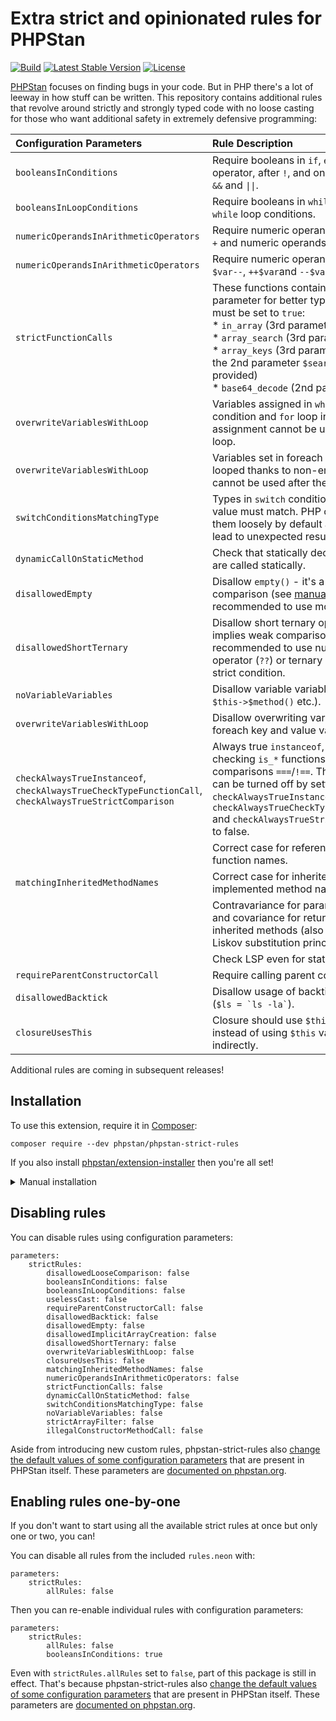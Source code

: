 # Extra strict and opinionated rules for PHPStan

[![Build](https://github.com/phpstan/phpstan-strict-rules/workflows/Build/badge.svg)](https://github.com/phpstan/phpstan-strict-rules/actions)
[![Latest Stable Version](https://poser.pugx.org/phpstan/phpstan-strict-rules/v/stable)](https://packagist.org/packages/phpstan/phpstan-strict-rules)
[![License](https://poser.pugx.org/phpstan/phpstan-strict-rules/license)](https://packagist.org/packages/phpstan/phpstan-strict-rules)

[PHPStan](https://phpstan.org/) focuses on finding bugs in your code. But in PHP there's a lot of leeway in how stuff can be written. This repository contains additional rules that revolve around strictly and strongly typed code with no loose casting for those who want additional safety in extremely defensive programming:

| Configuration Parameters               | Rule Description                                                                                        |
|:---------------------------------------|:--------------------------------------------------------------------------------------------------------|
| `booleansInConditions`                 | Require booleans in `if`, `elseif`, ternary operator, after `!`, and on both sides of `&&` and `\|\|`.  |
| `booleansInLoopConditions`             | Require booleans in `while` and `do while` loop conditions.                                             |
| `numericOperandsInArithmeticOperators` | Require numeric operands or arrays in `+` and numeric operands in `-`/`*`/`/`/`**`/`%`.                 |
| `numericOperandsInArithmeticOperators` | Require numeric operand in `$var++`, `$var--`, `++$var`and `--$var`.                                    |
| `strictFunctionCalls`                  | These functions contain a `$strict` parameter for better type safety, it must be set to `true`:<br>* `in_array` (3rd parameter)<br>* `array_search` (3rd parameter)<br>* `array_keys` (3rd parameter; only if the 2nd parameter `$search_value` is provided)<br>* `base64_decode` (2nd parameter). |
| `overwriteVariablesWithLoop`           | Variables assigned in `while` loop condition and `for` loop initial assignment cannot be used after the loop.  |
| `overwriteVariablesWithLoop`           | Variables set in foreach that's always looped thanks to non-empty arrays cannot be used after the loop. |
| `switchConditionsMatchingType`         | Types in `switch` condition and `case` value must match. PHP compares them loosely by default and that can lead to  unexpected results. |
| `dynamicCallOnStaticMethod`            | Check that statically declared methods are called statically.                                           |
| `disallowedEmpty`                      | Disallow `empty()` - it's a very loose comparison (see [manual](https://php.net/empty)), it's recommended to use more  strict one. |
| `disallowedShortTernary`               | Disallow short ternary operator (`?:`) - implies weak comparison, it's recommended to use null coalesce operator (`??`)  or ternary operator with strict condition. |
| `noVariableVariables`                  | Disallow variable variables (`$$foo`, `$this->$method()` etc.).                                         |
| `overwriteVariablesWithLoop`           | Disallow overwriting variables with foreach key and value variables.                                    |
| `checkAlwaysTrueInstanceof`, `checkAlwaysTrueCheckTypeFunctionCall`, `checkAlwaysTrueStrictComparison` | Always true `instanceof`, type-checking `is_*` functions and strict comparisons `===`/`!==`. These checks can be turned off by setting `checkAlwaysTrueInstanceof`, `checkAlwaysTrueCheckTypeFunctionCall` and `checkAlwaysTrueStrictComparison` to false. |
|                                        | Correct case for referenced and called function names.                                                  |
| `matchingInheritedMethodNames`         | Correct case for inherited and implemented method names.                                                |
|                                        | Contravariance for parameter types and covariance for return types in inherited methods (also known as Liskov substitution principle - LSP).|
|                                        | Check LSP even for static methods.                                                                      |
| `requireParentConstructorCall`         | Require calling parent constructor.                                                                     |
| `disallowedBacktick`                   | Disallow usage of backtick operator (`` $ls = `ls -la` ``).                                             |
| `closureUsesThis`                      | Closure should use `$this` directly instead of using `$this` variable indirectly.                       |

Additional rules are coming in subsequent releases!


## Installation

To use this extension, require it in [Composer](https://getcomposer.org/):

```
composer require --dev phpstan/phpstan-strict-rules
```

If you also install [phpstan/extension-installer](https://github.com/phpstan/extension-installer) then you're all set!

<details>
  <summary>Manual installation</summary>

If you don't want to use `phpstan/extension-installer`, include rules.neon in your project's PHPStan config:

```
includes:
    - vendor/phpstan/phpstan-strict-rules/rules.neon
```
</details>

## Disabling rules

You can disable rules using configuration parameters:

```neon
parameters:
	strictRules:
		disallowedLooseComparison: false
		booleansInConditions: false
		booleansInLoopConditions: false
		uselessCast: false
		requireParentConstructorCall: false
		disallowedBacktick: false
		disallowedEmpty: false
		disallowedImplicitArrayCreation: false
		disallowedShortTernary: false
		overwriteVariablesWithLoop: false
		closureUsesThis: false
		matchingInheritedMethodNames: false
		numericOperandsInArithmeticOperators: false
		strictFunctionCalls: false
		dynamicCallOnStaticMethod: false
		switchConditionsMatchingType: false
		noVariableVariables: false
		strictArrayFilter: false
		illegalConstructorMethodCall: false
```

Aside from introducing new custom rules, phpstan-strict-rules also [change the default values of some configuration parameters](./rules.neon#L1) that are present in PHPStan itself. These parameters are [documented on phpstan.org](https://phpstan.org/config-reference#stricter-analysis).

## Enabling rules one-by-one

If you don't want to start using all the available strict rules at once but only one or two, you can!

You can disable all rules from the included `rules.neon` with:

```neon
parameters:
	strictRules:
		allRules: false
```

Then you can re-enable individual rules with configuration parameters:

```neon
parameters:
	strictRules:
		allRules: false
		booleansInConditions: true
```

Even with `strictRules.allRules` set to `false`, part of this package is still in effect. That's because phpstan-strict-rules also [change the default values of some configuration parameters](./rules.neon#L1) that are present in PHPStan itself. These parameters are [documented on phpstan.org](https://phpstan.org/config-reference#stricter-analysis).
